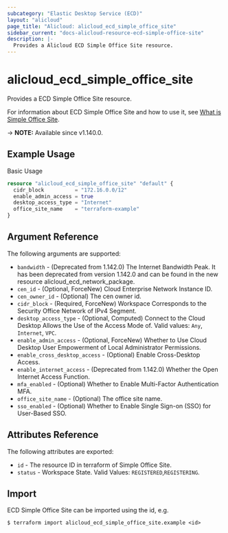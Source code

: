 ```yaml
---
subcategory: "Elastic Desktop Service (ECD)"
layout: "alicloud"
page_title: "Alicloud: alicloud_ecd_simple_office_site"
sidebar_current: "docs-alicloud-resource-ecd-simple-office-site"
description: |-
  Provides a Alicloud ECD Simple Office Site resource.
---
```


# alicloud_ecd_simple_office_site

Provides a ECD Simple Office Site resource.

For information about ECD Simple Office Site and how to use it, see [What is Simple Office Site](https://www.alibabacloud.com/help/en/wuying-workspace/developer-reference/api-ecd-2020-09-30-createsimpleofficesite).

-> **NOTE:** Available since v1.140.0.

## Example Usage

Basic Usage

```terraform
resource "alicloud_ecd_simple_office_site" "default" {
  cidr_block          = "172.16.0.0/12"
  enable_admin_access = true
  desktop_access_type = "Internet"
  office_site_name    = "terraform-example"
}
```

## Argument Reference

The following arguments are supported:

* `bandwidth` - (Deprecated from 1.142.0) The Internet Bandwidth Peak. It has been deprecated from version 1.142.0 and can be found in the new resource alicloud_ecd_network_package.
* `cen_id` - (Optional, ForceNew) Cloud Enterprise Network Instance ID.
* `cen_owner_id` - (Optional) The cen owner id.
* `cidr_block` - (Required, ForceNew) Workspace Corresponds to the Security Office Network of IPv4 Segment.
* `desktop_access_type` - (Optional, Computed) Connect to the Cloud Desktop Allows the Use of the Access Mode of. Valid values: `Any`, `Internet`, `VPC`.
* `enable_admin_access` - (Optional, ForceNew) Whether to Use Cloud Desktop User Empowerment of Local Administrator Permissions.
* `enable_cross_desktop_access` - (Optional) Enable Cross-Desktop Access.
* `enable_internet_access` - (Deprecated from 1.142.0) Whether the Open Internet Access Function.
* `mfa_enabled` - (Optional) Whether to Enable Multi-Factor Authentication MFA.
* `office_site_name` - (Optional) The office site name.
* `sso_enabled` - (Optional) Whether to Enable Single Sign-on (SSO) for User-Based SSO.

## Attributes Reference

The following attributes are exported:

* `id` - The resource ID in terraform of Simple Office Site.
* `status` - Workspace State. Valid Values: `REGISTERED`,`REGISTERING`.

## Import

ECD Simple Office Site can be imported using the id, e.g.

```shell
$ terraform import alicloud_ecd_simple_office_site.example <id>
```
